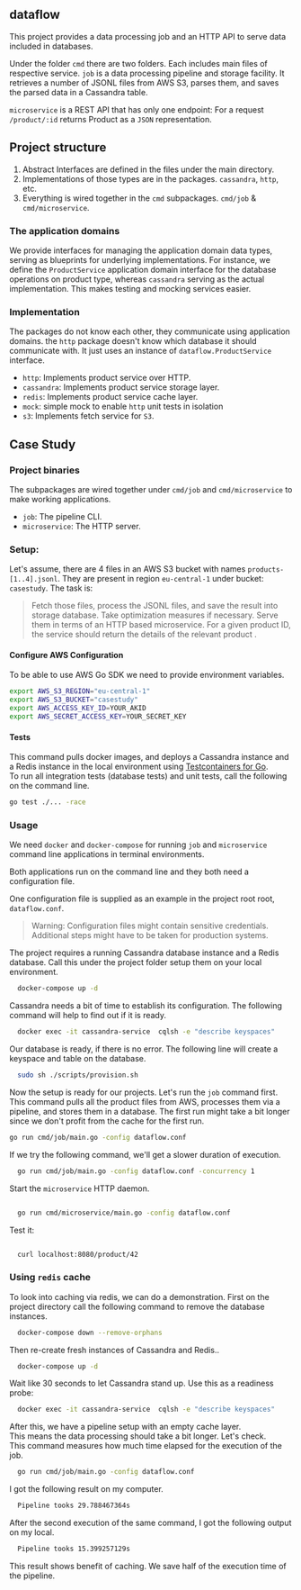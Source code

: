 
## dataflow

This project provides a data processing job and an HTTP API to serve
data included in databases.

Under the folder `cmd` there are two folders. Each includes main files of respective service.
`job` is a data processing pipeline and storage facility.  It retrieves a
number of JSONL files from AWS S3, parses them,  and saves the parsed data in a Cassandra
table.

`microservice` is a REST API that has only one endpoint:
For a request `/product/:id` returns Product as a `JSON` representation.  

## Project structure

1. Abstract Interfaces are defined in the files under the main directory.  
2. Implementations of those types are in the packages. `cassandra`, `http`,
   etc.
3. Everything is wired together in the `cmd` subpackages. `cmd/job` &
   `cmd/microservice`.

### The application domains 

We provide interfaces for managing the application domain data types, serving
as blueprints for underlying implementations. For instance, we define the
`ProductService` application domain interface for the database operations on product type,
  whereas `cassandra` serving as the actual implementation. 
 This makes testing and mocking services easier.

### Implementation


The packages do not know each other, they communicate using
application domains. the `http` package doesn't know which database it
should communicate with. It just uses an instance of `dataflow.ProductService` interface.

- `http`: Implements product service over HTTP.
- `cassandra`: Implements product service storage layer. 
- `redis`: Implements product service cache layer. 
- `mock`: simple mock to enable `http` unit tests in isolation 
- `s3`: Implements fetch service for `S3`.


## Case Study

### Project binaries

The subpackages are wired together under `cmd/job` and `cmd/microservice` to
make working applications. 

- `job`: The pipeline CLI. 
- `microservice`: The HTTP server.

### Setup:
 Let's assume, there are 4 files in an AWS S3 bucket with names `products-[1..4].jsonl`. 
 They are present in region  `eu-central-1` under bucket: `casestudy`. 
 The task is: 
 > Fetch those files, process the JSONL files, and save the result into storage database.
  Take optimization measures if necessary. Serve them in
 terms of an HTTP based microservice. For a given product ID, the service should
 return the details of the relevant product . 

#### Configure AWS Configuration 

To be able to use AWS Go SDK we need to provide environment variables. 
```sh
export AWS_S3_REGION="eu-central-1" 
export AWS_S3_BUCKET="casestudy"
export AWS_ACCESS_KEY_ID=YOUR_AKID 
export AWS_SECRET_ACCESS_KEY=YOUR_SECRET_KEY
```

#### Tests 

This command pulls docker images, and deploys a Cassandra instance and a
Redis instance in the local environment using [Testcontainers for Go](https://golang.testcontainers.org/).  
To run all integration tests (database tests) and unit tests, call the following on the command line.

```sh 
go test ./... -race
```

### Usage 
We need `docker` and `docker-compose` for running `job` and `microservice` command line applications 
in terminal environments.

Both applications run on the command line and they both need a configuration file.

One configuration file is supplied as an example in the project root root, `dataflow.conf`. 

> Warning: Configuration files might contain sensitive credentials. 
  Additional steps might have to be taken for production systems.

The project requires a running Cassandra database instance and a Redis database. 
Call this under the project folder setup them on your local environment. 

```sh 
  docker-compose up -d 
```
Cassandra needs a bit of time to establish its configuration. 
The following command will help to find out if it is ready. 

```sh 
  docker exec -it cassandra-service  cqlsh -e "describe keyspaces"
```
   
Our database is ready, if there is no error. 
The following line will create a keyspace and table on the database.

```sh 
  sudo sh ./scripts/provision.sh 
```

Now the setup is ready for our projects. Let's run the `job` command first. This
command pulls all the product files from AWS, processes them via a pipeline, and
stores them in a database. The first run might take a bit longer since we don't 
profit from the cache for the first run.

```sh 
go run cmd/job/main.go -config dataflow.conf 
```

If we try the following command, we'll get a slower duration of execution. 
```sh 
  go run cmd/job/main.go -config dataflow.conf -concurrency 1
```

Start the `microservice` HTTP daemon. 
```sh 

  go run cmd/microservice/main.go -config dataflow.conf 
```

Test it: 
```sh 

  curl localhost:8080/product/42
```

### Using `redis` cache 
To look into caching via redis, we can do a demonstration. 
First on the project directory call the following
command to remove the database instances. 
```sh
  docker-compose down --remove-orphans

``` 
Then re-create fresh instances of Cassandra and Redis..
```sh
  docker-compose up -d 
``` 
Wait  like 30 seconds to let Cassandra stand up. 
Use this as a readiness probe: 
```sh 
  docker exec -it cassandra-service  cqlsh -e "describe keyspaces" 
```

After this, we have a pipeline setup with an empty cache layer.  
This means the data processing should take a bit longer. Let's check.   
This command measures how much time elapsed for the execution of the job. 

```sh 
  go run cmd/job/main.go -config dataflow.conf 
``` 
I got the following result on my computer.

```sh 
  Pipeline tooks 29.788467364s 
```

After the second execution of the same command, I got the following output on my local.
```sh 
  Pipeline tooks 15.399257129s 
```
This result shows benefit of caching. 
We save half of the execution time of the pipeline.





